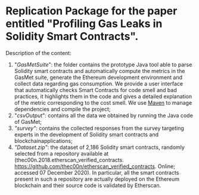 # Replication Package for the paper entitled "Profiling Gas Leaks in Solidity Smart Contracts".

Description of the content:

 1. "*GasMetSuite*": the folder contains the prototype Java tool able to parse Solidity smart contracts and automatically compute
 the metrics in the GasMet suite, generate the Ethereum development environment and collect data regarding gas consumption. We provide a user interface that automatically checks Smart Contracts for code smell and bad practices, it highlights them in the code and gives a detailed explanation of the metric corresponding to the cost smell.
 We use [Maven](https://maven.apache.org/) to manage dependencies and compile the project;
 2. "*csvOutput*": contains all the data we obtained by running the Java code of GasMet;
 3. *"survey"*: contains the collected responses from the survey targeting experts in the development of Solidity smart contracts and blockchainapplications;
 4. *"Dataset.zip"*: the dataset of 2,186 Solidity smart contracts, randomly selected from a repository available at 
 (thec00n.2018.etherscan_verified_contracts. https://github.com/thec00n/etherscan_verified_contracts. Online; accessed 07 December 2020). In particular, all the smart contracts present in such a repository are actually deployed on the Ethereum blockchain and their source code is validated by Etherscan.
